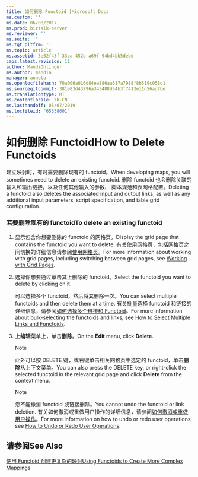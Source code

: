 ```yaml
---
title: 如何删除 Functoid |Microsoft Docs
ms.custom: ''
ms.date: 06/08/2017
ms.prod: biztalk-server
ms.reviewer: ''
ms.suite: ''
ms.tgt_pltfrm: ''
ms.topic: article
ms.assetid: 5e52f43f-33ca-452b-a69f-94bd4bb5debd
caps.latest.revision: 11
author: MandiOhlinger
ms.author: mandia
manager: anneta
ms.openlocfilehash: 70a006a016d84ea886aa617a7988f8b519c058d1
ms.sourcegitcommit: 381e83d43796a345488d54b3f7413e11d56ad7be
ms.translationtype: MT
ms.contentlocale: zh-CN
ms.lasthandoff: 05/07/2019
ms.locfileid: "65338601"
---
```

# <a name="how-to-delete-functoids"></a><span data-ttu-id="b828c-102">如何删除 Functoid</span><span class="sxs-lookup"><span data-stu-id="b828c-102">How to Delete Functoids</span></span>
<span data-ttu-id="b828c-103">建立映射时，有时需要删除现有的 functoid。</span><span class="sxs-lookup"><span data-stu-id="b828c-103">When developing maps, you will sometimes need to delete an existing functoid.</span></span> <span data-ttu-id="b828c-104">删除 functoid 也会删除关联的输入和输出链接，以及任何其他输入的参数、 脚本规范和表网格配置。</span><span class="sxs-lookup"><span data-stu-id="b828c-104">Deleting a functoid also deletes the associated input and output links, as well as any additional input parameters, script specification, and table grid configuration.</span></span>  
  
### <a name="to-delete-an-existing-functoid"></a><span data-ttu-id="b828c-105">若要删除现有的 functoid</span><span class="sxs-lookup"><span data-stu-id="b828c-105">To delete an existing functoid</span></span>  
  
1.  <span data-ttu-id="b828c-106">显示包含你想要删除的 functoid 的网格页。</span><span class="sxs-lookup"><span data-stu-id="b828c-106">Display the grid page that contains the functoid you want to delete.</span></span> <span data-ttu-id="b828c-107">有关使用网格页，包括网格页之间切换的详细信息请参阅[使用网格页](../core/working-with-grid-pages.md)。</span><span class="sxs-lookup"><span data-stu-id="b828c-107">For more information about working with grid pages, including switching between grid pages, see [Working with Grid Pages](../core/working-with-grid-pages.md).</span></span>  
  
2.  <span data-ttu-id="b828c-108">选择你想要通过单击其上删除的 functoid。</span><span class="sxs-lookup"><span data-stu-id="b828c-108">Select the functoid you want to delete by clicking on it.</span></span>  
  
     <span data-ttu-id="b828c-109">可以选择多个 functoid，然后将其删除一次。</span><span class="sxs-lookup"><span data-stu-id="b828c-109">You can select multiple functoids and then delete them at a time.</span></span> <span data-ttu-id="b828c-110">有关批量选择 functoid 和链接的详细信息，请参阅[如何选择多个链接和 Functoid](../core/how-to-select-multiple-links-and-functoids.md)。</span><span class="sxs-lookup"><span data-stu-id="b828c-110">For more information about bulk-selecting the functoids and links, see [How to Select Multiple Links and Functoids](../core/how-to-select-multiple-links-and-functoids.md).</span></span>  
  
3.  <span data-ttu-id="b828c-111">上**编辑**菜单上，单击**删除**。</span><span class="sxs-lookup"><span data-stu-id="b828c-111">On the **Edit** menu, click **Delete**.</span></span>  
  
    > [!NOTE]
    >  <span data-ttu-id="b828c-112">此外可以按 DELETE 键，或右键单击相关网格页中选定的 functoid，单击**删除**从上下文菜单。</span><span class="sxs-lookup"><span data-stu-id="b828c-112">You can also press the DELETE key, or right-click the selected functoid in the relevant grid page and click **Delete** from the context menu.</span></span>  
  
    > [!NOTE]
    >  <span data-ttu-id="b828c-113">您不能撤消 functoid 或链接删除。</span><span class="sxs-lookup"><span data-stu-id="b828c-113">You cannot undo the functoid or link deletion.</span></span> <span data-ttu-id="b828c-114">有关如何撤消或重做用户操作的详细信息，请参阅[如何撤消或重做用户操作](../core/how-to-undo-or-redo-user-operations.md)。</span><span class="sxs-lookup"><span data-stu-id="b828c-114">For more information on how to undo or redo user operations, see [How to Undo or Redo User Operations](../core/how-to-undo-or-redo-user-operations.md).</span></span>  
  
## <a name="see-also"></a><span data-ttu-id="b828c-115">请参阅</span><span class="sxs-lookup"><span data-stu-id="b828c-115">See Also</span></span>  
 [<span data-ttu-id="b828c-116">使用 Functoid 创建更复杂的映射</span><span class="sxs-lookup"><span data-stu-id="b828c-116">Using Functoids to Create More Complex Mappings</span></span>](../core/using-functoids-to-create-more-complex-mappings.md)
